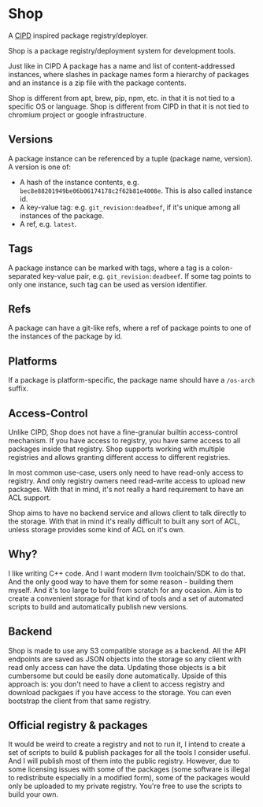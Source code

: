# Shop

A [CIPD](https://chromium.googlesource.com/infra/luci/luci-go/+/main/cipd/README.md)
inspired package registry/deployer.

Shop is a package registry/deployment system for development tools.

Just like in CIPD A package has a name and list of content-addressed instances,
where slashes in package names form a hierarchy of packages and an instance
is a zip file with the package contents.

Shop is different from apt, brew, pip, npm, etc. in that it is not tied to
a specific OS or language. Shop is different from CIPD in that it is not tied
to chromium project or google infrastructure.

## Versions

A package instance can be referenced by a tuple (package name, version).
A version is one of:

 * A hash of the instance contents, e.g. `bec8e88201949be06b06174178c2f62b81e4008e`.
    This is also called instance id.
 * A key-value tag: e.g. `git_revision:deadbeef`, if it's unique among all
    instances of the package.
 * A ref, e.g. `latest`.

## Tags

A package instance can be marked with tags, where a tag is a colon-separated
key-value pair, e.g. `git_revision:deadbeef`. If some tag points to only one
instance, such tag can be used as version identifier.

## Refs

A package can have a git-like refs, where a ref of package points to one of
the instances of the package by id.

## Platforms

If a package is platform-specific, the package name should have a `/os-arch`
suffix.

## Access-Control

Unlike CIPD, Shop does not have a fine-granular builtin access-control mechanism.
If you have access to registry, you have same access to all packages inside that
registry. Shop supports working with multiple registries and allows granting
different access to different registries.

In most common use-case, users only need to have read-only access to registry.
And only registry owners need read-write access to upload new packages. With
that in mind, it's not really a hard requirement to have an ACL support.

Shop aims to have no backend service and allows client to talk directly to the
storage. With that in mind it's really difficult to built any sort of ACL,
unless storage provides some kind of ACL on it's own.

## Why?

I like writing C++ code. And I want modern llvm toolchain/SDK to do that. And
the only good way to have them for some reason - building them myself. And
it's too large to build from scratch for any ocasion. Aim is to create a
convenient storage for that kind of tools and a set of automated scripts to
build and automatically publish new versions.

## Backend

Shop is made to use any S3 compatible storage as a backend. All the API
endpoints are saved as JSON objects into the storage so any client with read
only access can have the data. Updating those objects is a bit cumbersome but
could be easily done automatically. Upside of this approach is: you don't need
to have a client to access registry and download packgaes if you have access
to the storage. You can even bootstrap the client from that same registry.

## Official registry & packages

It would be weird to create a registry and not to run it, I intend to create
a set of scripts to build & publish packages for all the tools I consider
useful. And I will publish most of them into the public registry. However, due
to some licensing issues with some of the packages (some software is illegal to
redistribute especially in a modified form), some of the packages would only be
uploaded to my private registry. You're free to use the scripts to build your
own.
